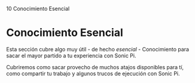 10 Conocimiento Esencial

# Conocimiento Esencial

Esta sección cubre algo muy útil - de hecho *esencial* - Conocimiento para
sacar el mayor partido a tu experiencia con Sonic Pi.

Cubriremos como  sacar provecho de muchos atajos disponibles para tí, como
compartir tu trabajo y algunos trucos de ejecución con Sonic Pi.
